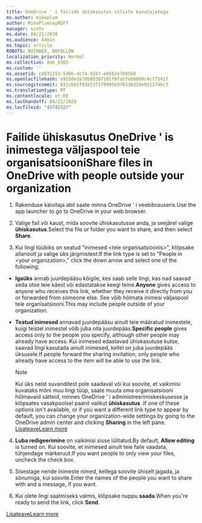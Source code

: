 ```yaml
---
title: OneDrive ' i failide ühiskasutus väliste kasutajatega
ms.author: mikeplum
author: MikePlumleyMSFT
manager: scotv
ms.date: 04/21/2020
ms.audience: Admin
ms.topic: article
ROBOTS: NOINDEX, NOFOLLOW
localization_priority: Normal
ms.collection: Adm_O365
ms.custom: ''
ms.assetid: cd031153-5db6-4cf4-92b7-eb562e7b9568
ms.openlocfilehash: e9550e1b70b00307101f9fa5feb0899c4c77541f
ms.sourcegitcommit: 631cbb5f03e5371f0995e976536d24e9d13746c3
ms.translationtype: MT
ms.contentlocale: et-EE
ms.lasthandoff: 04/22/2020
ms.locfileid: "43742327"
---
```

# <a name="share-files-in-onedrive-with-people-outside-your-organization"></a><span data-ttu-id="9eeb9-102">Failide ühiskasutus OneDrive ' is inimestega väljaspool teie organisatsiooni</span><span class="sxs-lookup"><span data-stu-id="9eeb9-102">Share files in OneDrive with people outside your organization</span></span>

1. <span data-ttu-id="9eeb9-103">Rakenduse käivitaja abil saate minna OneDrive ' i veebibrauseris.</span><span class="sxs-lookup"><span data-stu-id="9eeb9-103">Use the app launcher to go to OneDrive in your web browser.</span></span> 
    
2. <span data-ttu-id="9eeb9-104">Valige fail või kaust, mida soovite ühiskasutusse anda, ja seejärel valige **ühiskasutus**.</span><span class="sxs-lookup"><span data-stu-id="9eeb9-104">Select the file or folder you want to share, and then select **Share**.</span></span> 
    
3. <span data-ttu-id="9eeb9-105">Kui lingi tüübiks on seatud "inimesed \<teie organisatsioonis\>", klõpsake allanoolt ja valige üks järgmistest:</span><span class="sxs-lookup"><span data-stu-id="9eeb9-105">If the link type is set to "People in \<your organization\>," click the down arrow and select one of the following:</span></span> 
    
  - <span data-ttu-id="9eeb9-106">**Igaüks** annab juurdepääsu kõigile, kes saab selle lingi, kas nad saavad seda otse teie käest või edastatakse keegi teine.</span><span class="sxs-lookup"><span data-stu-id="9eeb9-106">**Anyone** gives access to anyone who receives this link, whether they receive it directly from you or forwarded from someone else.</span></span> <span data-ttu-id="9eeb9-107">See võib hõlmata inimesi väljaspool teie organisatsiooni.</span><span class="sxs-lookup"><span data-stu-id="9eeb9-107">This may include people outside of your organization.</span></span> 
    
  - <span data-ttu-id="9eeb9-108">**Teatud inimesed** annavad juurdepääsu ainult teie määratud inimestele, kuigi teistel inimestel võib juba olla juurdepääs.</span><span class="sxs-lookup"><span data-stu-id="9eeb9-108">**Specific people** gives access only to the people you specify, although other people may already have access.</span></span> <span data-ttu-id="9eeb9-109">Kui inimesed edastavad ühiskasutuse kutse, saavad lingi kasutada ainult inimesed, kellel on juba juurdepääs üksusele.</span><span class="sxs-lookup"><span data-stu-id="9eeb9-109">If people forward the sharing invitation, only people who already have access to the item will be able to use the link.</span></span> 
    
    > [!NOTE]
    > <span data-ttu-id="9eeb9-110">Kui üks neist suvanditest pole saadaval või kui soovite, et vaikimisi kuvataks mõni muu lingi tüüp, saate muuta oma organisatsiooni hõlmavaid sätteid, minnes OneDrive ' i administreerimiskeskusesse ja klõpsates vasakpoolsel paanil valikut **ühiskasutus** .</span><span class="sxs-lookup"><span data-stu-id="9eeb9-110">If one of these options isn't available, or if you want a different link type to appear by default, you can change your organization-wide settings by going to the OneDrive admin center and clicking **Sharing** in the left pane.</span></span> [<span data-ttu-id="9eeb9-111">Lisateave</span><span class="sxs-lookup"><span data-stu-id="9eeb9-111">Learn more</span></span>](https://go.microsoft.com/fwlink/?linkid=871961)
  
4. <span data-ttu-id="9eeb9-112">**Luba redigeerimine** on vaikimisi sisse lülitatud.</span><span class="sxs-lookup"><span data-stu-id="9eeb9-112">By default, **Allow editing** is turned on.</span></span> <span data-ttu-id="9eeb9-113">Kui soovite, et inimesed ainult teie faile vaadata, tühjendage märkeruut.</span><span class="sxs-lookup"><span data-stu-id="9eeb9-113">If you want people to only view your files, uncheck the check box.</span></span> 
    
5. <span data-ttu-id="9eeb9-114">Sisestage nende inimeste nimed, kellega soovite ühiselt jagada, ja sõnumiga, kui soovite.</span><span class="sxs-lookup"><span data-stu-id="9eeb9-114">Enter the names of the people you want to share with and a message, if you want.</span></span>
    
6. <span data-ttu-id="9eeb9-115">Kui olete lingi saatmiseks valmis, klõpsake nuppu **saada**.</span><span class="sxs-lookup"><span data-stu-id="9eeb9-115">When you're ready to send the link, click **Send**.</span></span> 
    
[<span data-ttu-id="9eeb9-116">Lisateave</span><span class="sxs-lookup"><span data-stu-id="9eeb9-116">Learn more</span></span>](https://go.microsoft.com/fwlink/?linkid=871861)
  

